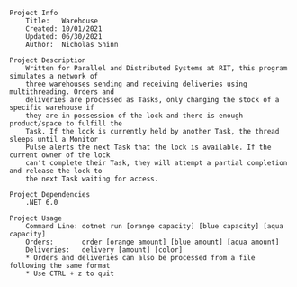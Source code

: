 	Project Info
		Title:   Warehouse
		Created: 10/01/2021
		Updated: 06/30/2021
		Author:  Nicholas Shinn

	Project Description
		Written for Parallel and Distributed Systems at RIT, this program simulates a network of
		three warehouses sending and receiving deliveries using multithreading. Orders and 
		deliveries are processed as Tasks, only changing the stock of a specific warehouse if 
		they are in possession of the lock and there is enough product/space to fulfill the 
		Task. If the lock is currently held by another Task, the thread sleeps until a Monitor
		Pulse alerts the next Task that the lock is available. If the current owner of the lock
		can't complete their Task, they will attempt a partial completion and release the lock to
		the next Task waiting for access.

	Project Dependencies
		.NET 6.0

	Project Usage
		Command Line: dotnet run [orange capacity] [blue capacity] [aqua capacity]
		Orders:       order [orange amount] [blue amount] [aqua amount]
		Deliveries:   delivery [amount] [color]
		* Orders and deliveries can also be processed from a file following the same format
		* Use CTRL + z to quit